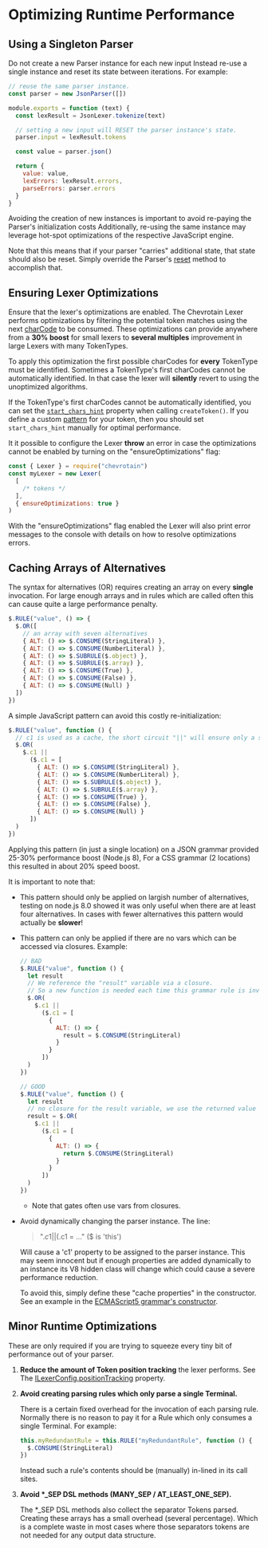 # Optimizing Runtime Performance

## Using a Singleton Parser

Do not create a new Parser instance for each new input
Instead re-use a single instance and reset its state between iterations. For example:

```javascript
// reuse the same parser instance.
const parser = new JsonParser([])

module.exports = function (text) {
  const lexResult = JsonLexer.tokenize(text)

  // setting a new input will RESET the parser instance's state.
  parser.input = lexResult.tokens

  const value = parser.json()

  return {
    value: value,
    lexErrors: lexResult.errors,
    parseErrors: parser.errors
  }
}
```

Avoiding the creation of new instances is important to avoid re-paying the Parser's initialization costs
Additionally, re-using the same instance may leverage hot-spot optimizations of the respective JavaScript engine.

Note that this means that if your parser "carries" additional state, that state should also be reset.
Simply override the Parser's [reset](https://sap.github.io/chevrotain/documentation/7_1_1/classes/cstparser.html#reset) method
to accomplish that.

## Ensuring Lexer Optimizations

Ensure that the lexer's optimizations are enabled.
The Chevrotain Lexer performs optimizations by filtering the potential token matches
using the next [charCode](https://developer.mozilla.org/en-US/docs/Web/JavaScript/Reference/Global_Objects/String/charCodeAt) to be consumed.
These optimizations can provide anywhere from a **30% boost** for small lexers
to **several multiples** improvement in large Lexers with many TokenTypes.

To apply this optimization the first possible charCodes for **every** TokenType must be identified.
Sometimes a TokenType's first charCodes cannot be automatically identified.
In that case the lexer will **silently** revert to using the unoptimized algorithms.

If the TokenType's first charCodes cannot be automatically identified, you can set the [`start_chars_hint`](https://sap.github.io/chevrotain/documentation/7_1_1/interfaces/itokenconfig.html#start_chars_hint) property when calling `createToken()`. If you define a custom [pattern](https://sap.github.io/chevrotain/documentation/7_1_1/interfaces/itokenconfig.html#pattern) for your token, then you should set `start_chars_hint` manually for optimal performance.

It it possible to configure the Lexer **throw** an error
in case the optimizations cannot be enabled by turning on the
"ensureOptimizations" flag:

```javascript
const { Lexer } = require("chevrotain")
const myLexer = new Lexer(
  [
    /* tokens */
  ],
  { ensureOptimizations: true }
)
```

With the "ensureOptimizations" flag enabled the Lexer will also print error messages
to the console with details on how to resolve optimizations errors.

## Caching Arrays of Alternatives

The syntax for alternatives (OR) requires creating an array on every **single** invocation.
For large enough arrays and in rules which are called often this can cause quite a large performance penalty.

```javascript
$.RULE("value", () => {
  $.OR([
    // an array with seven alternatives
    { ALT: () => $.CONSUME(StringLiteral) },
    { ALT: () => $.CONSUME(NumberLiteral) },
    { ALT: () => $.SUBRULE($.object) },
    { ALT: () => $.SUBRULE($.array) },
    { ALT: () => $.CONSUME(True) },
    { ALT: () => $.CONSUME(False) },
    { ALT: () => $.CONSUME(Null) }
  ])
})
```

A simple JavaScript pattern can avoid this costly re-initialization:

```javascript
$.RULE("value", function () {
  // c1 is used as a cache, the short circuit "||" will ensure only a single initialization
  $.OR(
    $.c1 ||
      ($.c1 = [
        { ALT: () => $.CONSUME(StringLiteral) },
        { ALT: () => $.CONSUME(NumberLiteral) },
        { ALT: () => $.SUBRULE($.object) },
        { ALT: () => $.SUBRULE($.array) },
        { ALT: () => $.CONSUME(True) },
        { ALT: () => $.CONSUME(False) },
        { ALT: () => $.CONSUME(Null) }
      ])
  )
})
```

Applying this pattern (in just a single location) on a JSON grammar provided 25-30% performance boost
(Node.js 8), For a CSS grammar (2 locations) this resulted in about 20% speed boost.

It is important to note that:

- This pattern should only be applied on largish number of alternatives, testing on node.js 8.0 showed
  it was only useful when there are at least four alternatives. In cases with fewer alternatives this pattern
  would actually be **slower**!

- This pattern can only be applied if there are no vars which can be accessed via closures.
  Example:

  ```javascript
  // BAD
  $.RULE("value", function () {
    let result
    // We reference the "result" variable via a closure.
    // So a new function is needed each time this grammar rule is invoked.
    $.OR(
      $.c1 ||
        ($.c1 = [
          {
            ALT: () => {
              result = $.CONSUME(StringLiteral)
            }
          }
        ])
    )
  })

  // GOOD
  $.RULE("value", function () {
    let result
    // no closure for the result variable, we use the returned value of the OR instead.
    result = $.OR(
      $.c1 ||
        ($.c1 = [
          {
            ALT: () => {
              return $.CONSUME(StringLiteral)
            }
          }
        ])
    )
  })
  ```

  - Note that gates often use vars from closures.

- Avoid dynamically changing the parser instance. The line:

  > "$.c1 || ($.c1 = ..." (\$ is 'this')

  Will cause a 'c1' property to be assigned to the parser instance.
  This may seem innocent but if enough properties are added dynamically to an instance
  its V8 hidden class will change which could cause a severe performance reduction.

  To avoid this, simply define these "cache properties" in the constructor.
  See an example in the [ECMAScript5 grammar's constructor](https://github.com/SAP/chevrotain/blob/ac21570b97a8de0d6b91f29979aed8041455cacd/examples/grammars/ecma5/ecma5_parser.js#L37-L43).

## Minor Runtime Optimizations

These are only required if you are trying to squeeze every tiny bit of performance out of your parser.

1.  **Reduce the amount of Token position tracking** the lexer performs.
    See The [ILexerConfig.positionTracking](https://sap.github.io/chevrotain/documentation/7_1_1/interfaces/ilexerconfig.html) property.

2.  **Avoid creating parsing rules which only parse a single Terminal.**

    There is a certain fixed overhead for the invocation of each parsing rule.
    Normally there is no reason to pay it for a Rule which only consumes a single Terminal.
    For example:

    ```javascript
    this.myRedundantRule = this.RULE("myRedundantRule", function () {
      $.CONSUME(StringLiteral)
    })
    ```

    Instead such a rule's contents should be (manually) in-lined in its call sites.

3.  **Avoid \*\_SEP DSL methods (MANY_SEP / AT_LEAST_ONE_SEP).**

    The \*\_SEP DSL methods also collect the separator Tokens parsed. Creating these arrays has a small overhead (several percentage).
    Which is a complete waste in most cases where those separators tokens are not needed for any output data structure.
